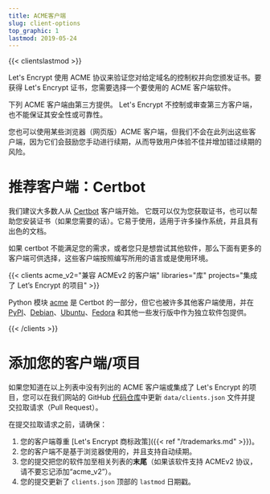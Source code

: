 ```yaml
---
title: ACME客户端
slug: client-options
top_graphic: 1
lastmod: 2019-05-24
---
```


{{< clientslastmod >}}

Let's Encrypt 使用 ACME 协议来验证您对给定域名的控制权并向您颁发证书。要获得 Let's Encrypt 证书，您需要选择一个要使用的 ACME 客户端软件。

下列 ACME 客户端由第三方提供。 Let's Encrypt 不控制或审查第三方客户端，也不能保证其安全性或可靠性。

您也可以使用某些浏览器（网页版）ACME 客户端，但我们不会在此列出这些客户端，因为它们会鼓励您手动进行续期，从而导致用户体验不佳并增加错过续期的风险。

# 推荐客户端：Certbot

我们建议大多数人从 [Certbot](https://certbot.eff.org/) 客户端开始。 它既可以仅为您获取证书，也可以帮助您安装证书（如果您需要的话）。它易于使用，适用于许多操作系统，并且具有出色的文档。

如果 certbot 不能满足您的需求，或者您只是想尝试其他软件，那么下面有更多的客户端可供选择，这些客户端按照编写所用的语言或是使用环境。

{{< clients acme_v2="兼容 ACMEv2 的客户端" libraries="库" projects="集成了 Let’s Encrypt 的项目" >}}

Python 模块 [acme](https://github.com/certbot/certbot/tree/master/acme) 是 Certbot 的一部分，但它也被许多其他客户端使用，并在 [PyPI](https://pypi.python.org/pypi/acme)、[Debian](https://packages.debian.org/search?keywords=python-acme)、[Ubuntu](https://launchpad.net/ubuntu/+source/python-acme)、[Fedora](https://bodhi.fedoraproject.org/updates/?packages=python-acme) 和其他一些发行版中作为独立软件包提供。

{{< /clients >}}

# 添加您的客户端/项目

如果您知道在以上列表中没有列出的 ACME 客户端或集成了 Let's Encrypt 的项目，您可以在我们网站的 GitHub [代码仓库](https://github.com/letsencrypt/website/)中更新 `data/clients.json` 文件并提交拉取请求（Pull Request）。

在提交拉取请求之前，请确保：

1. 您的客户端尊重 [Let's Encrypt 商标政策]({{< ref "/trademarks.md" >}})。
1. 您的客户端不是基于浏览器使用的，并且支持自动续期。
1. 您的提交把您的软件加至相关列表的**末尾**（如果该软件支持 ACMEv2 协议，请不要忘记添加“acme_v2”）。
1. 您的提交更新了 `clients.json` 顶部的 `lastmod` 日期戳。

